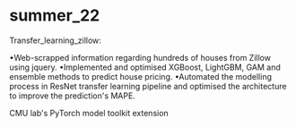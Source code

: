 # summer_22

Transfer_learning_zillow:

•Web-scrapped information regarding hundreds of houses from Zillow using jquery.
•Implemented and optimised XGBoost, LightGBM, GAM and ensemble methods to predict house pricing.
•Automated the modelling process in ResNet transfer learning pipeline and optimised the architecture to improve the prediction's MAPE.

CMU lab's PyTorch model toolkit extension
